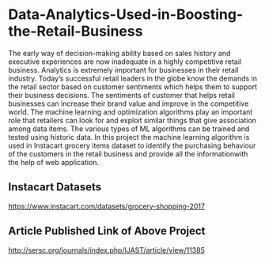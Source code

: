# Data-Analytics-Used-in-Boosting-the-Retail-Business

The early way of decision-making ability based on sales history and executive experiences are now inadequate in a highly competitive retail business. Analytics is extremely important for businesses in their retail industry. Today’s successful retail leaders in the globe know the demands in the retail sector based on customer sentiments which helps them to support their business decisions. The sentiments of customer that helps retail businesses can increase their brand value and improve in the competitive world. The machine learning and optimization algorithms play an important role that retailers can look for and exploit similar things that give association among data items. The various types of ML algorithms can be trained and tested using historic data. In this project the machine learning algorithm is used in Instacart grocery items dataset to identify the purchasing behaviour of the customers in the retail business and provide all the informationwith the help of web application.

## Instacart Datasets

https://www.instacart.com/datasets/grocery-shopping-2017

## Article Published Link of Above Project

http://sersc.org/journals/index.php/IJAST/article/view/11385
